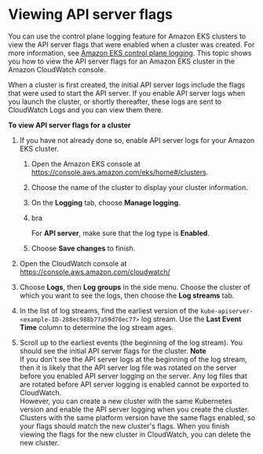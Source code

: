# Viewing API server flags<a name="api-server-flags"></a>

You can use the control plane logging feature for Amazon EKS clusters to view the API server flags that were enabled when a cluster was created\. For more information, see [Amazon EKS control plane logging](control-plane-logs.md)\. This topic shows you how to view the API server flags for an Amazon EKS cluster in the Amazon CloudWatch console\.

When a cluster is first created, the initial API server logs include the flags that were used to start the API server\. If you enable API server logs when you launch the cluster, or shortly thereafter, these logs are sent to CloudWatch Logs and you can view them there\.

**To view API server flags for a cluster**

1. If you have not already done so, enable API server logs for your Amazon EKS cluster\.

   1. Open the Amazon EKS console at [https://console\.aws\.amazon\.com/eks/home\#/clusters](https://console.aws.amazon.com/eks/home#/clusters)\.

   1. Choose the name of the cluster to display your cluster information\.

   1. On the **Logging** tab, choose **Manage logging**\.

   1. bra

      For **API server**, make sure that the log type is **Enabled**\.

   1. Choose **Save changes** to finish\.

1. Open the CloudWatch console at [https://console\.aws\.amazon\.com/cloudwatch/](https://console.aws.amazon.com/cloudwatch/)

1. Choose **Logs**, then **Log groups** in the side menu\. Choose the cluster of which you want to see the logs, then choose the **Log streams** tab\.

1. In the list of log streams, find the earliest version of the `kube-apiserver-<example-ID-288ec988b77a59d70ec77>` log stream\. Use the **Last Event Time** column to determine the log stream ages\.

1. Scroll up to the earliest events \(the beginning of the log stream\)\. You should see the initial API server flags for the cluster\.
**Note**  
If you don't see the API server logs at the beginning of the log stream, then it is likely that the API server log file was rotated on the server before you enabled API server logging on the server\. Any log files that are rotated before API server logging is enabled cannot be exported to CloudWatch\.   
However, you can create a new cluster with the same Kubernetes version and enable the API server logging when you create the cluster\. Clusters with the same platform version have the same flags enabled, so your flags should match the new cluster's flags\. When you finish viewing the flags for the new cluster in CloudWatch, you can delete the new cluster\.